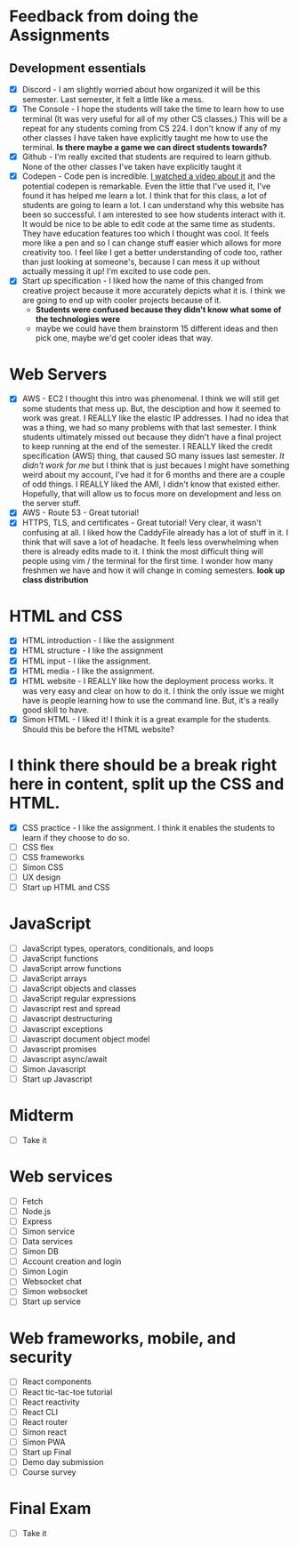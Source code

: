 # Feedback from doing the Assignments

## Development essentials

- [x] Discord - I am slightly worried about how organized it will be this semester. Last semester, it felt a little like a mess.
- [x] The Console - I hope the students will take the time to learn how to use terminal (It was very useful for all of my other CS classes.) This will be a repeat for any students coming from CS 224. I don't know if any of my other classes I have taken have explicitly taught me how to use the terminal. **Is there maybe a game we can direct students towards?**
- [x] Github - I'm really excited that students are required to learn github. None of the other classes I've taken have explicitly taught it
- [x] Codepen - Code pen is incredible. [I watched a video about it](https://codepen.io/math919191/pen/ExpmbwR) and the potential codepen is remarkable. Even the little that I've used it, I've found it has helped me learn a lot. I think that for this class, a lot of students are going to learn a lot. I can understand why this website has been so successful. I am interested to see how students interact with it. It would be nice to be able to edit code at the same time as students. They have education features too which I thought was cool. It feels more like a pen and so I can change stuff easier which allows for more creativity too. I feel like I get a better understanding of code too, rather than just looking at someone's, because I can mess it up without actually messing it up! I'm excited to use code pen.
- [x] Start up specification - I liked how the name of this changed from creative project because it more accurately depicts what it is. I think we are going to end up with cooler projects because of it.
  - **Students were confused because they didn't know what some of the technologies were**
  - maybe we could have them brainstorm 15 different ideas and then pick one, maybe we'd get cooler ideas that way.

# Web Servers

- [x] AWS - EC2 I thought this intro was phenomenal. I think we will still get some students that mess up. But, the desciption and how it seemed to work was great. I REALLY like the elastic IP addresses. I had no idea that was a thing, we had so many problems with that last semester. I think students ultimately missed out because they didn't have a final project to keep running at the end of the semester. I REALLY liked the credit specification (AWS) thing, that caused SO many issues last semester. _It didn't work for me_ but I think that is just becaues I might have something weird about my account, I've had it for 6 months and there are a couple of odd things. I REALLY liked the AMI, I didn't know that existed either. Hopefully, that will allow us to focus more on development and less on the server stuff.
- [x] AWS - Route 53 - Great tutorial!
- [x] HTTPS, TLS, and certificates - Great tutorial! Very clear, it wasn't confusing at all. I liked how the CaddyFile already has a lot of stuff in it. I think that will save a lot of headache. It feels less overwhelming when there is already edits made to it. I think the most difficult thing will people using vim / the terminal for the first time. I wonder how many freshmen we have and how it will change in coming semesters. **look up class distribution**

# HTML and CSS

- [x] HTML introduction - I like the assignment
- [x] HTML structure - I like the assignment
- [x] HTML input - I like the assignment.
- [x] HTML media - I like the assignment.
- [x] HTML website - I REALLY like how the deployment process works. It was very easy and clear on how to do it. I think the only issue we might have is people learning how to use the command line. But, it's a really good skill to have.
- [x] Simon HTML - I liked it! I think it is a great example for the students. Should this be before the HTML website?

# I think there should be a break right here in content, split up the CSS and HTML.

- [x] CSS practice - I like the assignment. I think it enables the students to learn if they choose to do so.
- [ ] CSS flex
- [ ] CSS frameworks
- [ ] Simon CSS
- [ ] UX design
- [ ] Start up HTML and CSS

# JavaScript

- [ ] JavaScript types, operators, conditionals, and loops
- [ ] JavaScript functions
- [ ] JavaScript arrow functions
- [ ] JavaScript arrays
- [ ] JavaScript objects and classes
- [ ] JavaScript regular expressions
- [ ] Javascript rest and spread
- [ ] Javascript destructuring
- [ ] Javascript exceptions
- [ ] Javascript document object model
- [ ] Javascript promises
- [ ] Javascript async/await
- [ ] Simon Javascript
- [ ] Start up Javascript

# Midterm

- [ ] Take it

# Web services

- [ ] Fetch
- [ ] Node.js
- [ ] Express
- [ ] Simon service
- [ ] Data services
- [ ] Simon DB
- [ ] Account creation and login
- [ ] Simon Login
- [ ] Websocket chat
- [ ] Simon websocket
- [ ] Start up service

# Web frameworks, mobile, and security

- [ ] React components
- [ ] React tic-tac-toe tutorial
- [ ] React reactivity
- [ ] React CLI
- [ ] React router
- [ ] Simon react
- [ ] Simon PWA
- [ ] Start up Final
- [ ] Demo day submission
- [ ] Course survey

# Final Exam

- [ ] Take it

